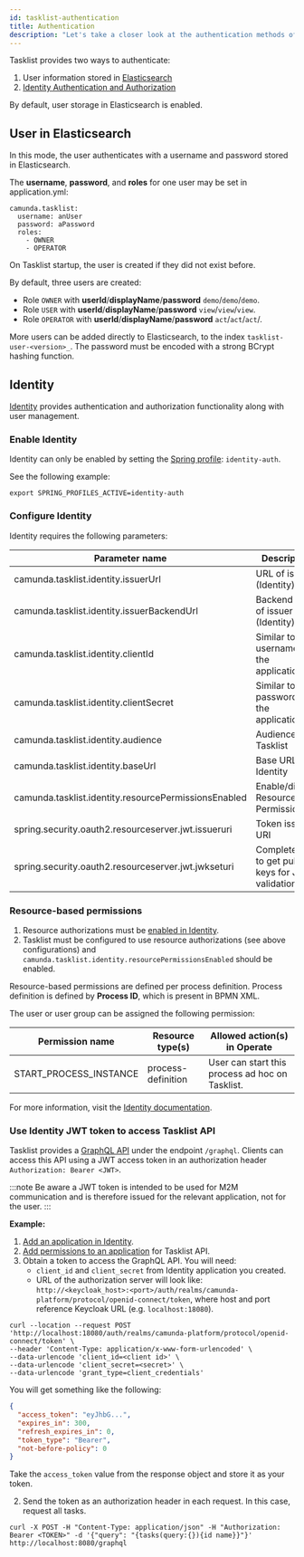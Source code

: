 ```yaml
---
id: tasklist-authentication
title: Authentication
description: "Let's take a closer look at the authentication methods of Tasklist."
---
```


Tasklist provides two ways to authenticate:

1. User information stored in [Elasticsearch](#user-in-elasticsearch)
2. [Identity Authentication and Authorization](#identity)

By default, user storage in Elasticsearch is enabled.

## User in Elasticsearch

In this mode, the user authenticates with a username and password stored in Elasticsearch.

The **username**, **password**, and **roles** for one user may be set in application.yml:

```
camunda.tasklist:
  username: anUser
  password: aPassword
  roles:
    - OWNER
    - OPERATOR
```

On Tasklist startup, the user is created if they did not exist before.

By default, three users are created:

- Role `OWNER` with **userId**/**displayName**/**password** `demo`/`demo`/`demo`.
- Role `USER` with **userId**/**displayName**/**password** `view`/`view`/`view`.
- Role `OPERATOR` with **userId**/**displayName**/**password** `act`/`act`/`act`/.

More users can be added directly to Elasticsearch, to the index `tasklist-user-<version>_`. The password must be encoded with a strong BCrypt hashing function.

## Identity

[Identity](../../identity/what-is-identity/) provides authentication and authorization functionality along with user management.

### Enable Identity

Identity can only be enabled by setting the [Spring profile](https://docs.spring.io/spring-boot/docs/current/reference/html/spring-boot-features.html#boot-features-profiles): `identity-auth`.

See the following example:

```
export SPRING_PROFILES_ACTIVE=identity-auth
```

### Configure Identity

Identity requires the following parameters:

| Parameter name                                       | Description                                        | Example value                                                                     |
| ---------------------------------------------------- | -------------------------------------------------- | --------------------------------------------------------------------------------- |
| camunda.tasklist.identity.issuerUrl                  | URL of issuer (Identity)                           | http://localhost:18080/auth/realms/camunda-platform                               |
| camunda.tasklist.identity.issuerBackendUrl           | Backend URL of issuer (Identity)                   | http://localhost:18080/auth/realms/camunda-platform                               |
| camunda.tasklist.identity.clientId                   | Similar to a username for the application          | tasklist                                                                          |
| camunda.tasklist.identity.clientSecret               | Similar to a password for the application          | XALaRPl...s7dL7                                                                   |
| camunda.tasklist.identity.audience                   | Audience for Tasklist                              | tasklist-api                                                                      |
| camunda.tasklist.identity.baseUrl                    | Base URL for Identity                              | http://localhost:8084                                                             |
| camunda.tasklist.identity.resourcePermissionsEnabled | Enable/disable Resource Permissions                | true                                                                              |
| spring.security.oauth2.resourceserver.jwt.issueruri  | Token issuer URI                                   | http://localhost:18080/auth/realms/camunda-platform                               |
| spring.security.oauth2.resourceserver.jwt.jwkseturi  | Complete URI to get public keys for JWT validation | http://localhost:18080/auth/realms/camunda-platform/protocol/openid-connect/certs |

### Resource-based permissions

1. Resource authorizations must be [enabled in Identity](../../identity/user-guide/authorizations/managing-resource-authorizations/).
2. Tasklist must be configured to use resource authorizations (see above configurations) and `camunda.tasklist.identity.resourcePermissionsEnabled` should be enabled.

Resource-based permissions are defined per process definition. Process definition is defined by **Process ID**, which is present in BPMN XML.

The user or user group can be assigned the following permission:

| Permission name        | Resource type(s)   | Allowed action(s) in Operate                    |
| ---------------------- | ------------------ | ----------------------------------------------- |
| START_PROCESS_INSTANCE | process-definition | User can start this process ad hoc on Tasklist. |

For more information, visit the [Identity documentation](../../concepts/access-control/resource-authorizations/).

### Use Identity JWT token to access Tasklist API

Tasklist provides a [GraphQL API](../../../apis-clients/tasklist-api/) under the endpoint `/graphql`. Clients can access this API using a JWT access token in an authorization header `Authorization: Bearer <JWT>`.

:::note
Be aware a JWT token is intended to be used for M2M communication and is therefore issued for the relevant application, not for the user.
:::

**Example:**

1. [Add an application in Identity](../../identity/user-guide/adding-an-application/).
2. [Add permissions to an application](../../identity/user-guide/assigning-a-permission-to-an-application/) for Tasklist API.
3. Obtain a token to access the GraphQL API.
   You will need:
   - `client_id` and `client_secret` from Identity application you created.
   - URL of the authorization server will look like: `http://<keycloak_host>:<port>/auth/realms/camunda-platform/protocol/openid-connect/token`, where host and port reference Keycloak URL (e.g. `localhost:18080`).

```shell
curl --location --request POST 'http://localhost:18080/auth/realms/camunda-platform/protocol/openid-connect/token' \
--header 'Content-Type: application/x-www-form-urlencoded' \
--data-urlencode 'client_id=<client id>' \
--data-urlencode 'client_secret=<secret>' \
--data-urlencode 'grant_type=client_credentials'
```

You will get something like the following:

```json
{
  "access_token": "eyJhbG...",
  "expires_in": 300,
  "refresh_expires_in": 0,
  "token_type": "Bearer",
  "not-before-policy": 0
}
```

Take the `access_token` value from the response object and store it as your token.

2. Send the token as an authorization header in each request. In this case, request all tasks.

```shell
curl -X POST -H "Content-Type: application/json" -H "Authorization: Bearer <TOKEN>" -d '{"query": "{tasks(query:{}){id name}}"}' http://localhost:8080/graphql
```
